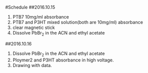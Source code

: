 #Schedule
##2016.10.15
1. PTB7 10mg/ml absorbance
2. PTB7 and P3HT mixed solution(both are 10mg/ml) absorbance
3. clear magnetic stick
4. Dissolve PbBr<sub>2</sub> in the ACN and ethyl acetate  

##2016.10.16
1. Dissolve PbBr<sub>2</sub> in the ACN and ethyl acetate
2. Ploymer2 and P3HT absorbance in high voltage.
3. Drawing with data.
